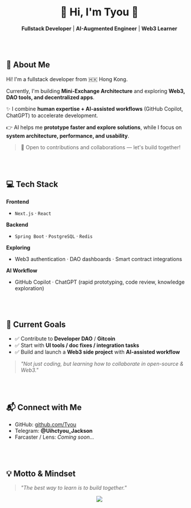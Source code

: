 <h1 align="center">🫟 Hi, I'm Tyou 👋</h1>
<p align="center">
  <b>Fullstack Developer</b> | <b>AI-Augmented Engineer</b> | <b>Web3 Learner</b>
</p>
<br/>
<br/>

## 🌱 About Me  

Hi! I'm a fullstack developer from 🇭🇰 Hong Kong.  

Currently, I'm building **Mini-Exchange Architecture** and exploring **Web3, DAO tools, and decentralized apps**.  

✨ I combine **human expertise + AI-assisted workflows** (GitHub Copilot, ChatGPT) to accelerate development.  

👉 AI helps me **prototype faster and explore solutions**, while I focus on **system architecture, performance, and usability**.  

> 📣 Open to contributions and collaborations — let's build together!  

<br/>
<br/>

## 💻 Tech Stack  

**Frontend**  
- `Next.js` · `React` 

**Backend**  
- `Spring Boot` · `PostgreSQL` · `Redis`  

**Exploring**  
- Web3 authentication · DAO dashboards · Smart contract integrations  

**AI Workflow**  
- GitHub Copilot · ChatGPT (rapid prototyping, code review, knowledge exploration)  

<br/>
<br/>

## 🎯 Current Goals  

- ✅ Contribute to **Developer DAO** / **Gitcoin**  
- ✅ Start with **UI tools / doc fixes / integration tasks**  
- ✅ Build and launch a **Web3 side project** with **AI-assisted workflow**  

> _"Not just coding, but learning how to collaborate in open-source & Web3."_  

<br/>
<br/>

## 📬 Connect with Me  

- GitHub: [github.com/Tyou](https://github.com/Tyou)  
- Telegram: **@Uihctyou_Jackson**  
- Farcaster / Lens: _Coming soon..._  

<br/>
<br/>

## 💡 Motto & Mindset  

> _"The best way to learn is to build together."_  

<p align="center">
  <img src="https://github-readme-stats.vercel.app/api?username=uihctyou&show_icons=true&theme=buefy&count_private=true" />
</p>
